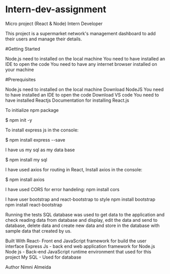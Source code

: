 # Intern-dev-assignment

Micro project (React & Node) Intern Developer

This project is a supermarket network's management dashboard to add their users and manage their details.

#Getting Started

Node.js need to installed on the local machine
You need to have installed an IDE to open the code
You need to have any internet browser installed on your machine

#Prerequisites

Node.js need to installed on the local machine Download NodeJS
You need to have installed an IDE to open the code Download VS code
You need to have installed Reactjs Documentation for installing React.js

To initialize npm package

$ npm init -y

To install express js in the console:

$ npm install express --save

I have us my sql as my data base

$ npm install my sql

I have used axios for routing in React, Install axios in the console:

$ npm install axios

I have used CORS for error handeling:
npm install cors

I have user bootstrap and react-bootstrap to style
npm install bootstrap
npm install react-bootstrap

Running the tests
SQL database was used to get data to the application and check reading data from database and display, edit the data and send to database, delete data and create new data and store in the database with sample data that created by us.

Built With
React- Front end JavaScript framework for build the user interface
Express Js - back end web application framework for Node.js
Node js - Back-end JavaScript runtime environment that used for this project
My SQL - Used for database

Author
Nimni Almeida
